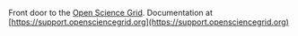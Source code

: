 Front door to the [Open Science Grid](https://opensciencegrid.org). Documentation at [https://support.opensciencegrid.org](https://support.opensciencegrid.org)
